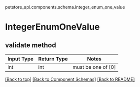 petstore_api.components.schema.integer_enum_one_value
# IntegerEnumOneValue

## validate method
Input Type | Return Type | Notes
------------ | ------------- | -------------
int | int | must be one of [0]

[[Back to top]](#top) [[Back to Component Schemas]](../../../README.md#Component-Schemas) [[Back to README]](../../../README.md)
